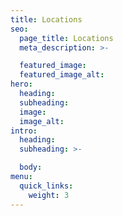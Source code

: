 ```yaml
---
title: Locations
seo:
  page_title: Locations
  meta_description: >-

  featured_image:
  featured_image_alt:
hero:
  heading:
  subheading:
  image:
  image_alt:
intro:
  heading:
  subheading: >-

  body:
menu:
  quick_links:
    weight: 3
---
```

